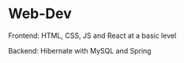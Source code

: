 # Web-Dev

Frontend: HTML, CSS, JS and React at a basic level

Backend: Hibernate with MySQL and Spring
